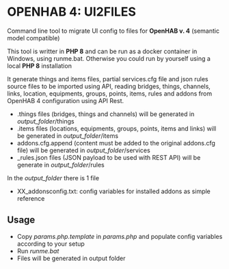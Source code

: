 # OPENHAB 4: UI2FILES

Command line tool to migrate UI config to files for **OpenHAB v. 4** (semantic model compatible)

This tool is writter in **PHP 8** and can be run as a docker container in Windows, using runme.bat. Otherwise you could run by yourself using a local **PHP 8** installation

It generate things and items files, partial services.cfg file and json rules source files to be imported using API, reading bridges, things, channels, links, location, equipments, groups, points, items, rules and addons from OpenHAB 4 configuration using API Rest.

- .things files (bridges, things and channels) will be generated in *output_folder*/things
- .items files (locations, equipments, groups, points, items and links) will be generated in *output_folder*/items
- addons.cfg.append (content must be added to the original addons.cfg file) will be generated in *output_folder*/services
- _rules.json files (JSON payload to be used with REST API) will be generate in *output_folder*/rules

In the *output_folder* there is 1 file

- XX_addonsconfig.txt: config variables for installed addons as simple reference

## Usage

- Copy *params.php.template* in *params.php* and populate config variables according to your setup
- Run *runme.bat*
- Files will be generated in output folder
